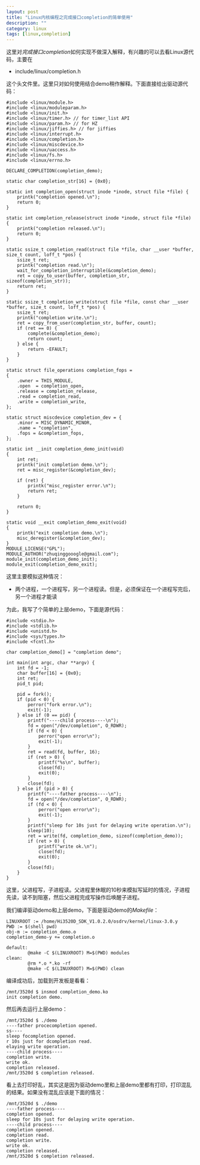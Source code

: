 ```yaml
---
layout: post
title: "Linux内核编程之完成接口completion的简单使用"
description: ""
category: linux
tags: [linux,completion]
---
```


这里对*完成接口completion*如何实现不做深入解释，有兴趣的可以去看Linux源代码，主要在  

- include/linux/completion.h  

这个头文件里。这里只对如何使用结合demo稍作解释。下面直接给出驱动源代码：  

	#include <linux/module.h>
	#include <linux/moduleparam.h>
	#include <linux/init.h>  
	#include <linux/timer.h> // for timer_list API
	#include <linux/param.h> // for HZ 
	#include <linux/jiffies.h> // for jiffies 
	#include <linux/interrupt.h>
	#include <linux/completion.h>
	#include <linux/miscdevice.h>
	#include <linux/uaccess.h>
	#include <linux/fs.h>
	#include <linux/errno.h>
	
	DECLARE_COMPLETION(completion_demo);
	
	static char completion_str[16] = {0x0};
	
	static int completion_open(struct inode *inode, struct file *file) {
		printk("completion opened.\n");
		return 0;
	}
	
	static int completion_release(struct inode *inode, struct file *file) {
		printk("completion released.\n");
		return 0;
	}
	
	static ssize_t completion_read(struct file *file, char __user *buffer, size_t count, loff_t *pos) {
		ssize_t ret;
		printk("completion read.\n");
		wait_for_completion_interruptible(&completion_demo);
		ret = copy_to_user(buffer, completion_str, sizeof(completion_str));
		return ret;
	}
	
	static ssize_t completion_write(struct file *file, const char __user *buffer, size_t count, loff_t *pos) {
		ssize_t ret;
		printk("completion write.\n");
		ret = copy_from_user(completion_str, buffer, count);
		if (ret == 0) {
			complete(&completion_demo);
			return count;
		} else {
			return -EFAULT;
		}
	}
	
	static struct file_operations completion_fops =
	{ 
	  	.owner = THIS_MODULE, 
	  	.open  = completion_open,
	  	.release = completion_release,
	  	.read = completion_read,
	  	.write = completion_write,
	}; 
	
	static struct miscdevice completion_dev = {
		.minor = MISC_DYNAMIC_MINOR,
		.name = "completion",
		.fops = &completion_fops,
	};
	 
	static int __init completion_demo_init(void)  
	{  
		int ret;
		printk("init completion demo.\n");
		ret = misc_register(&completion_dev);
	
		if (ret) { 
		  	printk("misc_register error.\n"); 
		  	return ret; 
		}
	
		return 0;    
	}  
	  
	static void __exit completion_demo_exit(void)  
	{  
		printk("exit completion demo.\n");
		misc_deregister(&completion_dev);
	}  
	MODULE_LICENSE("GPL");
	MODULE_AUTHOR("zhuqinggooogle@gmail.com");  
	module_init(completion_demo_init);  
	module_exit(completion_demo_exit); 

这里主要模拟这种情况：  

- 两个进程，一个进程写，另一个进程读。但是，必须保证在一个进程写完后，另一个进程才能读  

为此，我写了个简单的上层demo，下面是源代码：  

	#include <stdio.h>
	#include <stdlib.h>
	#include <unistd.h>
	#include <sys/types.h>
	#include <fcntl.h> 
	
	char completion_demo[] = "completion demo";
	
	int main(int argc, char **argv) {
		int fd = -1;
		char buffer[16] = {0x0};
		int ret;
		pid_t pid;
		
		pid = fork();
		if (pid < 0) {
			perror("fork error.\n");
			exit(-1);
		} else if (0 == pid) {
			printf("----child process----\n");
			fd = open("/dev/completion", O_RDWR);
			if (fd < 0) {
				perror("open error\n");
				exit(-1);
			}
			ret = read(fd, buffer, 16);
			if (ret > 0) {
				printf("%s\n", buffer);
				close(fd);
				exit(0);
			}
			close(fd);
		} else if (pid > 0) {
			printf("----father process----\n");
			fd = open("/dev/completion", O_RDWR);
			if (fd < 0) {
				perror("open error\n");
				exit(-1);
			}
			printf("sleep for 10s just for delaying write operation.\n");
			sleep(10);
			ret = write(fd, completion_demo, sizeof(completion_demo));
			if (ret > 0) {
				printf("write ok.\n");
				close(fd);
				exit(0);
			}
			close(fd);
		}
	}

这里，父进程写，子进程读。父进程里休眠的10秒来模拟写延时的情况，子进程先读，读不到阻塞，然后父进程完成写操作后唤醒子进程。  

我们编译驱动demo和上层demo，下面是驱动demo的*Makefile*：  

	LINUXROOT := /home/Hi3520D_SDK_V1.0.2.0/osdrv/kernel/linux-3.0.y
	PWD := $(shell pwd)
	obj-m := completion_demo.o
	completion_demo-y += completion.o
	
	default:
	        @make -C $(LINUXROOT) M=$(PWD) modules 
	clean: 
	        @rm *.o *.ko -rf
	        @make -C $(LINUXROOT) M=$(PWD) clean  

编译成功后，加载到开发板是看看：  

	/mnt/3520d $ insmod completion_demo.ko 
	init completion demo.  

然后再去运行上层demo：  

	/mnt/3520d $ ./demo 
	----father procecompletion opened.
	ss----
	sleep focompletion opened.
	r 10s just for dcompletion read.
	elaying write operation.
	----child process----
	completion write.
	write ok.
	completion released.
	/mnt/3520d $ completion released.  

看上去打印好乱，其实这是因为驱动demo里和上层demo里都有打印，打印混乱的结果。如果没有混乱应该是下面的情况：  

	/mnt/3520d $ ./demo   
	----father process----  
	completion opened.  
	sleep for 10s just for delaying write operation.  
	----child process----  
	completion opened.  
	completion read.  
	completion write.  
	write ok.  
	completion released.  
	/mnt/3520d $ completion released.     


